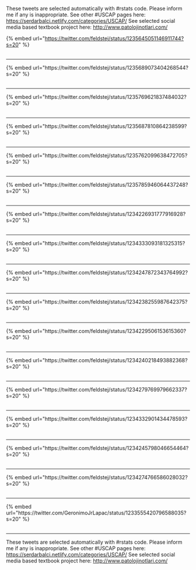 

These tweets are selected automatically with #rstats code. Please inform me if any is inappropriate.
See other #USCAP pages here: https://serdarbalci.netlify.com/categories/USCAP/ 
See selected social media based textbook project here: http://www.patolojinotlari.com/

{% embed url="https://twitter.com/feldstej/status/1235645051146911744?s=20" %}<br>
<br>
<hr>
{% embed url="https://twitter.com/feldstej/status/1235689073404268544?s=20" %}<br>
<br>
<hr>
{% embed url="https://twitter.com/feldstej/status/1235769621837484032?s=20" %}<br>
<br>
<hr>
{% embed url="https://twitter.com/feldstej/status/1235687810864238599?s=20" %}<br>
<br>
<hr>
{% embed url="https://twitter.com/feldstej/status/1235762099638472705?s=20" %}<br>
<br>
<hr>
{% embed url="https://twitter.com/feldstej/status/1235785946064437248?s=20" %}<br>
<br>
<hr>
{% embed url="https://twitter.com/feldstej/status/1234226931777916928?s=20" %}<br>
<br>
<hr>
{% embed url="https://twitter.com/feldstej/status/1234333093181325315?s=20" %}<br>
<br>
<hr>
{% embed url="https://twitter.com/feldstej/status/1234247872343764992?s=20" %}<br>
<br>
<hr>
{% embed url="https://twitter.com/feldstej/status/1234238255987642375?s=20" %}<br>
<br>
<hr>
{% embed url="https://twitter.com/feldstej/status/1234229506153615360?s=20" %}<br>
<br>
<hr>
{% embed url="https://twitter.com/feldstej/status/1234240218493882368?s=20" %}<br>
<br>
<hr>
{% embed url="https://twitter.com/feldstej/status/1234279769979662337?s=20" %}<br>
<br>
<hr>
{% embed url="https://twitter.com/feldstej/status/1234332901434478593?s=20" %}<br>
<br>
<hr>
{% embed url="https://twitter.com/feldstej/status/1234245798046654464?s=20" %}<br>
<br>
<hr>
{% embed url="https://twitter.com/feldstej/status/1234274766586028032?s=20" %}<br>
<br>
<hr>
{% embed url="https://twitter.com/GeronimoJrLapac/status/1233555420796588035?s=20" %}<br>
<br>
<hr>


These tweets are selected automatically with #rstats code. Please inform me if any is inappropriate.
See other #USCAP pages here: https://serdarbalci.netlify.com/categories/USCAP/ 
See selected social media based textbook project here: http://www.patolojinotlari.com/
